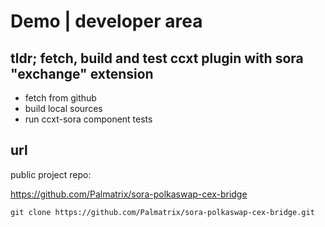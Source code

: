 # Demo | developer area

## tldr; fetch, build and test ccxt plugin with sora "exchange" extension

- fetch from github
- build local sources
- run ccxt-sora component tests

## url

public project repo:

https://github.com/Palmatrix/sora-polkaswap-cex-bridge

```shell
git clone https://github.com/Palmatrix/sora-polkaswap-cex-bridge.git
```  
